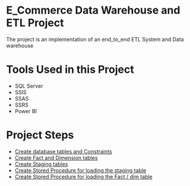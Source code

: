 # E_Commerce Data Warehouse and ETL Project
The project is an implementation of an end_to_end ETL System and Data warehouse 
# Tools Used in this Project 
- SQL Server
- SSIS
- SSAS
- SSRS
- Power BI
# Project Steps
- [Create database tables and Constraints](https://github.com/EbrahimTarek/Data-Warehouse-and-ETL-project/blob/main/Create%20Database%20%26%20Constraints.sql)  
- [Create Fact and Dimension tables](https://github.com/EbrahimTarek/Data-Warehouse-and-ETL-project/blob/main/Create%20Fact%20%26%20Dimension%20Tables.sql)
- [Create Staging tables](https://github.com/EbrahimTarek/Data-Warehouse-and-ETL-project/blob/main/Create%20Staging%20Tables.sql)
- [Create Stored Procedure for loading the staging table](https://github.com/EbrahimTarek/Data-Warehouse-and-ETL-project/blob/main/Create%20%20Load%20_Staging%20Procedures.sql)
- [Create Stored Procedure for loading the Fact / dim table ](https://github.com/EbrahimTarek/Data-Warehouse-and-ETL-project/blob/main/Create%20Procedures%20for%20Fact%20%26%20Dimension%20Tables.sql)
